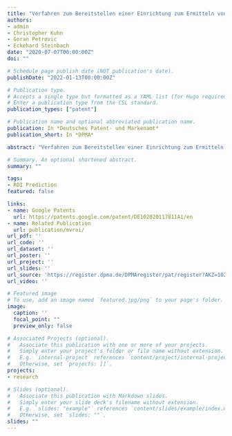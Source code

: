 ```yaml
---
title: "Verfahren zum Bereitstellen einer Einrichtung zum Ermitteln von Interessenregionen für eine automatisierte Fahrzeugfunktion und Assistenzeinrichtung für ein Kraftfahrzeug"
authors:
- admin
- Christopher Kuhn
- Goran Petrovic
- Eckehard Steinbach
date: "2020-07-07T00:00:00Z"
doi: ""

# Schedule page publish date (NOT publication's date).
publishDate: "2022-01-13T00:00:00Z"

# Publication type.
# Accepts a single type but formatted as a YAML list (for Hugo requirements).
# Enter a publication type from the CSL standard.
publication_types: ["patent"]

# Publication name and optional abbreviated publication name.
publication: In *Deutsches Patent- und Markenamt*
publication_short: In *DPMA*

abstract: "Verfahren zum Bereitstellen einer Einrichtung zum Ermitteln von Interessenregionen für eine automatisierte Fahrzeugfunktion und Assistenzeinrichtung für ein Kraftfahrzeug"

# Summary. An optional shortened abstract.
summary: ""

tags:
- ROI Prediction
featured: false

links:
- name: Google Patents
  url: https://patents.google.com/patent/DE102020117811A1/en
- name: Related Publication
  url: publication/mvroi/
url_pdf: ''
url_code: ''
url_dataset: ''
url_poster: ''
url_project: ''
url_slides: ''
url_source: 'https://register.dpma.de/DPMAregister/pat/register?AKZ=1020201178115'
url_video: ''

# Featured image
# To use, add an image named `featured.jpg/png` to your page's folder.
image:
  caption: ''
  focal_point: ""
  preview_only: false

# Associated Projects (optional).
#   Associate this publication with one or more of your projects.
#   Simply enter your project's folder or file name without extension.
#   E.g. `internal-project` references `content/project/internal-project/index.md`.
#   Otherwise, set `projects: []`.
projects:
- research

# Slides (optional).
#   Associate this publication with Markdown slides.
#   Simply enter your slide deck's filename without extension.
#   E.g. `slides: "example"` references `content/slides/example/index.md`.
#   Otherwise, set `slides: ""`.
slides: ""
---
```

